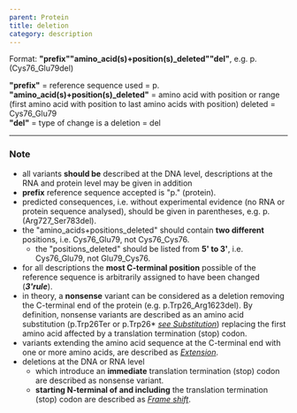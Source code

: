 ```yaml
---
parent: Protein
title: deletion
category: description
---
```


Format:  **"prefix""amino_acid(s)+position(s)\_deleted""del"**,  e.g. p.(Cys76\_Glu79del)

**"prefix"**  =  reference sequence used  =  p.<br>
**"amino_acid(s)+position(s)\_deleted"**  =  amino acid with position or range (first amino acid with position to last amino acids with position) deleted  =  Cys76\_Glu79<br>
**"del"**  =  type of change is a deletion =  del

---

### Note

*	all variants **should be** described at the DNA level, descriptions at the RNA and protein level may be given in addition
*	**prefix** reference sequence accepted is "p." (protein).
*	predicted consequences, i.e. without experimental evidence (no RNA or protein sequence analysed), should be given in parentheses, e.g. p.(Arg727\_Ser783del).
*	the "amino\_acids+positions\_deleted" should contain **two different** positions, i.e. Cys76\_Glu79, not Cys76\_Cys76.
	*	the "positions\_deleted" should be listed from **5' to 3'**, i.e. Cys76\_Glu79, not Glu79\_Cys76.
*	for all descriptions the **most C-terminal position** possible of the reference sequence is arbitrarily assigned to have been changed (_**3'rule**_).
*	in theory, a **nonsense** variant can be considered as a deletion removing the C-terminal end of the protein (e.g. p.Trp26\_Arg1623del). By definition, nonsense variants are described as an amino acid substitution (p.Trp26Ter or p.Trp26* [_see Substitution_](/recommendations/protein/variant/substitution)) replacing the first amino acid affected by a translation termination (stop) codon.
*	variants extending the amino acid sequence at the C-terminal end with one or more amino acids, are described as [_Extension_](/recommendations/protein/variant/extension).
*	deletions at the DNA or RNA level
	*	which introduce an **immediate** translation termination (stop) codon are described as nonsense variant.
	*	**starting N-terminal of and including** the translation termination (stop) codon are described as [_Frame shift_](/recommendations/protein/variant/frameshift).	
